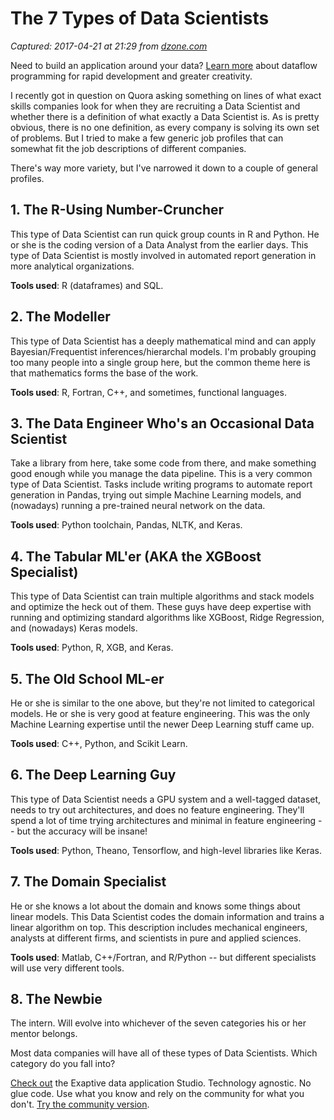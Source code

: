 # The 7 Types of Data Scientists

_Captured: 2017-04-21 at 21:29 from [dzone.com](https://dzone.com/articles/7-types-of-job-profiles-that-make-you-a-data-scien?edition=292907&utm_source=Daily%20Digest&utm_medium=email&utm_campaign=dd%202017-04-21)_

Need to build an application around your data? [Learn more](https://dzone.com/go?i=200129&u=http%3A%2F%2Fhubs.ly%2FH06Pr9h0) about dataflow programming for rapid development and greater creativity.

I recently got in question on Quora asking something on lines of what exact skills companies look for when they are recruiting a Data Scientist and whether there is a definition of what exactly a Data Scientist is. As is pretty obvious, there is no one definition, as every company is solving its own set of problems. But I tried to make a few generic job profiles that can somewhat fit the job descriptions of different companies.

There's way more variety, but I've narrowed it down to a couple of general profiles.

## **1\. The R-Using Number-Cruncher**

This type of Data Scientist can run quick group counts in R and Python. He or she is the coding version of a Data Analyst from the earlier days. This type of Data Scientist is mostly involved in automated report generation in more analytical organizations.

**Tools used**: R (dataframes) and SQL.

## **2\. The Modeller**

This type of Data Scientist has a deeply mathematical mind and can apply Bayesian/Frequentist inferences/hierarchal models. I'm probably grouping too many people into a single group here, but the common theme here is that mathematics forms the base of the work.

**Tools used**: R, Fortran, C++, and sometimes, functional languages.

## **3\. The Data Engineer Who's an Occasional Data Scientist**

Take a library from here, take some code from there, and make something good enough while you manage the data pipeline. This is a very common type of Data Scientist. Tasks include writing programs to automate report generation in Pandas, trying out simple Machine Learning models, and (nowadays) running a pre-trained neural network on the data.

**Tools used**: Python toolchain, Pandas, NLTK, and Keras.

## **4\. The Tabular ML'er (AKA the XGBoost Specialist)**

This type of Data Scientist can train multiple algorithms and stack models and optimize the heck out of them. These guys have deep expertise with running and optimizing standard algorithms like XGBoost, Ridge Regression, and (nowadays) Keras models.

**Tools used**: Python, R, XGB, and Keras.

## **5\. The Old School ML-er**

He or she is similar to the one above, but they're not limited to categorical models. He or she is very good at feature engineering. This was the only Machine Learning expertise until the newer Deep Learning stuff came up.

**Tools used**: C++, Python, and Scikit Learn.

## **6\. The Deep Learning Guy**

This type of Data Scientist needs a GPU system and a well-tagged dataset, needs to try out architectures, and does no feature engineering. They'll spend a lot of time trying architectures and minimal in feature engineering -- but the accuracy will be insane!

**Tools used**: Python, Theano, Tensorflow, and high-level libraries like Keras.

## **7\. The Domain Specialist**

He or she knows a lot about the domain and knows some things about linear models. This Data Scientist codes the domain information and trains a linear algorithm on top. This description includes mechanical engineers, analysts at different firms, and scientists in pure and applied sciences.

**Tools used**: Matlab, C++/Fortran, and R/Python -- but different specialists will use very different tools.

## **8\. The Newbie**

The intern. Will evolve into whichever of the seven categories his or her mentor belongs.

Most data companies will have all of these types of Data Scientists. Which category do you fall into?

[Check out](https://dzone.com/go?i=200130&u=http%3A%2F%2Fhubs.ly%2FH06Pr9h0) the Exaptive data application Studio. Technology agnostic. No glue code. Use what you know and rely on the community for what you don't. [Try the community version](https://dzone.com/go?i=200130&u=https%3A%2F%2Fexaptive.city%2F%23%2Flanding%3Freferrer%3DGeneral).
